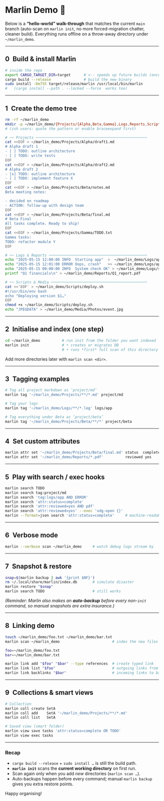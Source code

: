 # Marlin Demo 🚀

Below is a **“hello-world” walk-through** that matches the current `main`
branch (auto-scan on `marlin init`, no more forced-migration chatter, cleaner
build). Everything runs offline on a throw-away directory under `~/marlin_demo`.

---

## 0 Build & install Marlin

```bash
# inside the repo
export CARGO_TARGET_DIR=target      # <-- speeds up future builds (once)
cargo build --release               # build the new binary
sudo install -Dm755 target/release/marlin /usr/local/bin/marlin
#   (cargo install --path . --locked --force  works too)
````

---

## 1 Create the demo tree

```bash
rm -rf ~/marlin_demo
mkdir -p ~/marlin_demo/{Projects/{Alpha,Beta,Gamma},Logs,Reports,Scripts,Media/Photos}
# (zsh users: quote the pattern or enable braceexpand first)

# ── Projects ───────────────────────────────────────────────────
cat <<EOF > ~/marlin_demo/Projects/Alpha/draft1.md
# Alpha draft 1
- [ ] TODO: outline architecture
- [ ] TODO: write tests
EOF
cat <<EOF > ~/marlin_demo/Projects/Alpha/draft2.md
# Alpha draft 2
- [x] TODO: outline architecture
- [ ] TODO: implement feature X
EOF
cat <<EOF > ~/marlin_demo/Projects/Beta/notes.md
Beta meeting notes:

- decided on roadmap
- ACTION: follow-up with design team
EOF
cat <<EOF > ~/marlin_demo/Projects/Beta/final.md
# Beta Final
All tasks complete. Ready to ship!
EOF
cat <<EOF > ~/marlin_demo/Projects/Gamma/TODO.txt
Gamma tasks:
TODO: refactor module Y
EOF

# ── Logs & Reports ─────────────────────────────────────────────
echo "2025-05-15 12:00:00 INFO  Starting app"  >  ~/marlin_demo/Logs/app.log
echo "2025-05-15 12:01:00 ERROR Oops, crash"   >> ~/marlin_demo/Logs/app.log
echo "2025-05-15 00:00:00 INFO  System check OK" > ~/marlin_demo/Logs/system.log
printf "Q1 financials\n" > ~/marlin_demo/Reports/Q1_report.pdf

# ── Scripts & Media ────────────────────────────────────────────
cat <<'EOF' > ~/marlin_demo/Scripts/deploy.sh
#!/usr/bin/env bash
echo "Deploying version $1…"
EOF
chmod +x ~/marlin_demo/Scripts/deploy.sh
echo "JPEGDATA" > ~/marlin_demo/Media/Photos/event.jpg
```

---

## 2 Initialise **and** index (one step)

```bash
cd ~/marlin_demo          # run init from the folder you want indexed
marlin init               # • creates or migrates DB
                          # • runs *first* full scan of this directory
```

Add more directories later with `marlin scan <dir>`.

---

## 3 Tagging examples

```bash
# Tag all project markdown as ‘project/md’
marlin tag '~/marlin_demo/Projects/**/*.md' project/md

# Tag your logs
marlin tag '~/marlin_demo/Logs/**/*.log' logs/app

# Tag everything under Beta as ‘project/beta’
marlin tag '~/marlin_demo/Projects/Beta/**/*' project/beta
```

---

## 4 Set custom attributes

```bash
marlin attr set '~/marlin_demo/Projects/Beta/final.md' status  complete
marlin attr set '~/marlin_demo/Reports/*.pdf'          reviewed yes
```

---

## 5 Play with search / exec hooks

```bash
marlin search TODO
marlin search tag:project/md
marlin search 'tag:logs/app AND ERROR'
marlin search 'attr:status=complete'
marlin search 'attr:reviewed=yes AND pdf'
marlin search 'attr:reviewed=yes' --exec 'xdg-open {}'
marlin --format=json search 'attr:status=complete'     # machine-readable output
```

---

## 6 Verbose mode

```bash
marlin --verbose scan ~/marlin_demo     # watch debug logs stream by
```

---

## 7 Snapshot & restore

```bash
snap=$(marlin backup | awk '{print $NF}')
rm ~/.local/share/marlin/index.db       # simulate disaster
marlin restore "$snap"
marlin search TODO                      # still works
```

*(Reminder: Marlin also makes an **auto-backup** before every non-`init`
command, so manual snapshots are extra insurance.)*

---

## 8 Linking demo

```bash
touch ~/marlin_demo/foo.txt ~/marlin_demo/bar.txt
marlin scan ~/marlin_demo                        # index the new files

foo=~/marlin_demo/foo.txt
bar=~/marlin_demo/bar.txt

marlin link add "$foo" "$bar" --type references  # create typed link
marlin link list "$foo"                          # outgoing links from foo
marlin link backlinks "$bar"                     # incoming links to bar
```

---

## 9 Collections & smart views

```bash
# Collection
marlin coll create SetA
marlin coll add    SetA '~/marlin_demo/Projects/**/*.md'
marlin coll list   SetA

# Saved view (smart folder)
marlin view save tasks 'attr:status=complete OR TODO'
marlin view exec tasks
```

---

### Recap

* `cargo build --release` + `sudo install …` is still the build path.
* **`marlin init`** scans the **current working directory** on first run.
* Scan again only when you add *new* directories (`marlin scan …`).
* Auto-backups happen before every command; manual `marlin backup` gives you extra restore points.

Happy organising!

```